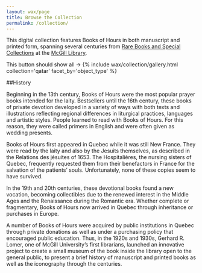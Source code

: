 ```yaml
---
layout: wax/page
title: Browse the Collection
permalink: /collection/
---
```


This digital collection features Books of Hours in both manuscript and printed form, spanning several centuries from [Rare Books and Special Collections](https://www.mcgill.ca/library/branches/rarebooks) at the [McGill Library](https://www.mcgill.ca/library/).

This button should show all -> {% include wax/collection/gallery.html collection='qatar' facet_by='object_type' %}

##History

Beginning in the 13th century, Books of Hours were the most popular prayer books intended for the laity. Bestsellers until the 16th century, these books of private devotion developed in a variety of ways with both texts and illustrations reflecting regional differences in liturgical practices, languages and artistic styles. People learned to read with Books of Hours. For this reason, they were called primers in English and were often given as wedding presents.

Books of Hours first appeared in Quebec while it was still New France. They were read by the laity and also by the Jesuits themselves, as described in the Relations des jésuites of 1653. The Hospitalières, the nursing sisters of Quebec, frequently requested them from their benefactors in France for the salvation of the patients’ souls. Unfortunately, none of these copies seem to have survived.

In the 19th and 20th centuries, these devotional books found a new vocation, becoming collectibles due to the renewed interest in the Middle Ages and the Renaissance during the Romantic era. Whether complete or fragmentary, Books of Hours now arrived in Quebec through inheritance or purchases in Europe.

A number of Books of Hours were acquired by public institutions in Quebec through private donations as well as under a purchasing policy that encouraged public education. Thus, in the 1920s and 1930s, Gerhard R. Lomer, one of McGill University’s first librarians, launched an innovative project to create a small museum of the book inside the library open to the general public, to present a brief history of manuscript and printed books as well as the iconography through the centuries.


